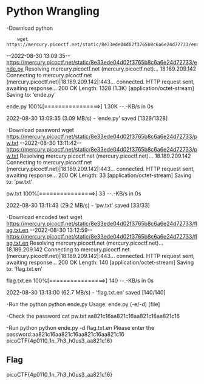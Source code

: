 # Python Wrangling

-Download python

		wget https://mercury.picoctf.net/static/8e33ede04d02f3765b8c6a6e24d72733/ende.py    
--2022-08-30 13:09:35--  https://mercury.picoctf.net/static/8e33ede04d02f3765b8c6a6e24d72733/ende.py
Resolving mercury.picoctf.net (mercury.picoctf.net)... 18.189.209.142
Connecting to mercury.picoctf.net (mercury.picoctf.net)|18.189.209.142|:443... connected.
HTTP request sent, awaiting response... 200 OK
Length: 1328 (1.3K) [application/octet-stream]
Saving to: ‘ende.py’

ende.py             100%[================>]   1.30K  --.-KB/s    in 0s      

2022-08-30 13:09:35 (3.09 MB/s) - ‘ende.py’ saved [1328/1328]

                                                                             
-Download password
	wget https://mercury.picoctf.net/static/8e33ede04d02f3765b8c6a6e24d72733/pw.txt 
--2022-08-30 13:11:42--  https://mercury.picoctf.net/static/8e33ede04d02f3765b8c6a6e24d72733/pw.txt
Resolving mercury.picoctf.net (mercury.picoctf.net)... 18.189.209.142
Connecting to mercury.picoctf.net (mercury.picoctf.net)|18.189.209.142|:443... connected.
HTTP request sent, awaiting response... 200 OK
Length: 33 [application/octet-stream]
Saving to: ‘pw.txt’

pw.txt              100%[================>]      33  --.-KB/s    in 0s      

2022-08-30 13:11:43 (29.2 MB/s) - ‘pw.txt’ saved [33/33]

                                                                             
-Download encoded text
	wget https://mercury.picoctf.net/static/8e33ede04d02f3765b8c6a6e24d72733/flag.txt.en
--2022-08-30 13:12:59--  https://mercury.picoctf.net/static/8e33ede04d02f3765b8c6a6e24d72733/flag.txt.en
Resolving mercury.picoctf.net (mercury.picoctf.net)... 18.189.209.142
Connecting to mercury.picoctf.net (mercury.picoctf.net)|18.189.209.142|:443... connected.
HTTP request sent, awaiting response... 200 OK
Length: 140 [application/octet-stream]
Saving to: ‘flag.txt.en’

flag.txt.en         100%[================>]     140  --.-KB/s    in 0s      

2022-08-30 13:13:00 (62.7 MB/s) - ‘flag.txt.en’ saved [140/140]

                                                                             
-Run the python
	python ende.py
Usage: ende.py (-e/-d) [file]
                                                                             
-Check the password
	cat pw.txt
aa821c16aa821c16aa821c16aa821c16
                                                                          
-Run python
	python ende.py -d flag.txt.en
Please enter the password:aa821c16aa821c16aa821c16aa821c16
picoCTF{4p0110_1n_7h3_h0us3_aa821c16}

## Flag
picoCTF{4p0110_1n_7h3_h0us3_aa821c16}


